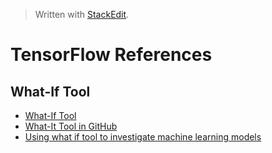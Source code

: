 


> Written with [StackEdit](https://stackedit.io/).

# TensorFlow References


## What-If Tool
- [What-If Tool](https://pair-code.github.io/what-if-tool/index.html#features)
- [What-It Tool in GitHub](https://github.com/tensorflow/tensorboard/tree/master/tensorboard/plugins/interactive_inference)
- [Using what if tool to investigate machine learning models](https://towardsdatascience.com/using-what-if-tool-to-investigate-machine-learning-models-913c7d4118f)
<!--stackedit_data:
eyJoaXN0b3J5IjpbLTUzMDY0NzMzNF19
-->